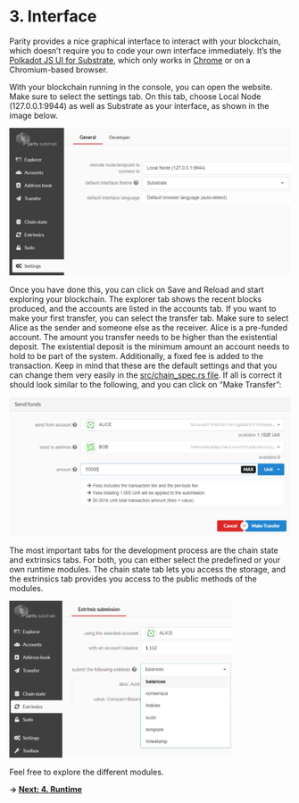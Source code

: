 # 3. Interface

Parity provides a nice graphical interface to interact with your blockchain, which doesn’t require you to code your own interface immediately.  It’s the [Polkadot JS UI for Substrate]( https://polkadot.js.org/apps/), which only works in [Chrome](https://www.google.com/chrome/) or on a Chromium-based browser. 

With your blockchain running in the console, you can open the website. Make sure to select the settings tab. On this tab, choose Local Node (127.0.0.1:9944) as well as Substrate as your interface, as shown in the image below.

<img src="./images/interface_1.png" width="600px">

Once you have done this, you can click on Save and Reload and start exploring your blockchain. The explorer tab shows the recent blocks produced, and the accounts are listed in the accounts tab. If you want to make your first transfer, you can select the transfer tab. Make sure to select Alice as the sender and someone else as the receiver. Alice is a pre-funded account. The amount you transfer needs to be higher than the existential deposit. The existential deposit is the minimum amount an account needs to hold to be part of the system. Additionally, a fixed fee is added to the transaction. Keep in mind that these are the default settings and that you can change them very easily in the [src/chain_spec.rs file](../node/src/chain_spec.rs). If all is correct it should look similar to the following, and you can click on “Make Transfer”: 

<img src="./images/interface_2.png" width="600px">

The most important tabs for the development process are the chain state and extrinsics tabs. For both, you can either select the predefined or your own runtime modules. The chain state tab lets you access the storage, and the extrinsics tab provides you access to the public methods of the modules. 

<img src="./images/interface_3.png" width="400px">

Feel free to explore the different modules. 

**-> [Next: 4. Runtime](./4_runtime.md)**
